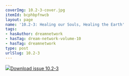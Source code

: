 ```yaml
---
coverImg: 10.2-3-cover.jpg
itemId: bcphbpfnwcb
layout: page
name: '10.2-3: Healing our Souls, Healing the Earth'
tags:
- hasAuthor: dreamnetwork
- hasTag: dream-network-volume-10
- hasTag: dreamnetwork
type: post
urlSlug: 10.2-3
---
```

<img class="card-img" src="../images/10.2-3-rect.jpg"/><a href="../files/pdfs/Volume_10/10.2-3-Dream-Network-Journal_Volume-10_No-2-3.pdf" download="">Download issue 10.2-3</a>